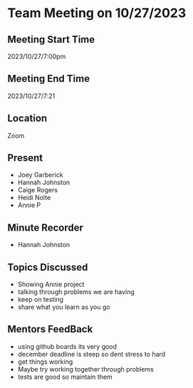 # Team Meeting on 10/27/2023
## Meeting Start Time
2023/10/27/7:00pm
## Meeting End Time
2023/10/27/7:21
## Location
Zoom
## Present
- Joey Garberick
- Hannah Johnston
- Caige Rogers
- Heidi Nolte
- Annie P
  
## Minute Recorder
- Hannah Johnston
  
## Topics Discussed 
- Showing Annie project
- talking through problems we are having
- keep on testing
- share what you learn as you go

## Mentors FeedBack 
- using github boards its very good
- december deadline is steep so dent stress to hard
- get things working
- Maybe try working together through problems
- tests are good so maintain them





